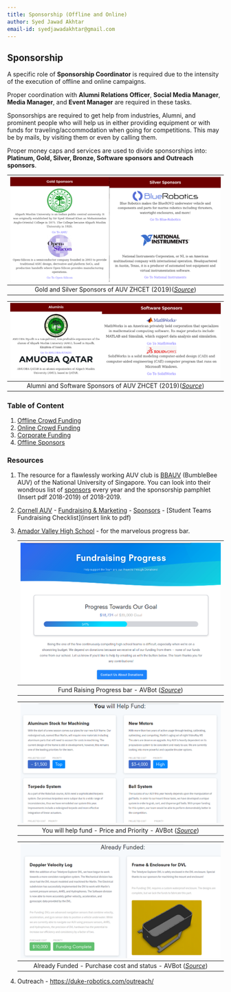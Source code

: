 ```yaml
---
title: Sponsorship (Offline and Online)
author: Syed Jawad Akhtar
email-id: syedjawadakhtar@gmail.com
---
```


## Sponsorship

A specific role of **Sponsorship Coordinator** is required due to the intensity of the execution of offline and online campaigns.

Proper coordination with **Alumni Relations Officer**, **Social Media Manager**, **Media Manager**, and **Event Manager** are required in these tasks.

Sponsorships are required to get help from industries, Alumni, and prominent people who will help us in either providing equipment or with funds for traveling/accommodation when going for competitions.
This may be by mails, by visiting them or even by calling them.

Proper money caps and services are used to divide sponsorships into: **Platinum, Gold, Silver, Bronze, Software sponsors and Outreach sponsors**.

| ![sponsorhsip_4.png](static/sponsorship_4.png) |
|:--:|
| Gold and Silver Sponsors of AUV ZHCET (2019)([_Source_](http://auvzhcet.in/))|

| ![sponsorhsip_5.png](static/sponsorship_5.png) |
|:--:|
| Alumni and Software Sponsors of AUV ZHCET (2019)([_Source_](http://auvzhcet.in/))|

### Table of Content

1. [Offline Crowd Funding](offline_CF.md)
2. [Online Crowd Funding](online_CF.md)
3. [Corporate Funding](corp_Fund.md)
4. [Offline Sponsors](offline_Fund.md)

### Resources

1. The resource for a flawlessly working AUV club is [BBAUV](https://bumblebee.sg/) (BumbleBee AUV) of the National University of Singapore. You can look into their wondrous list of [sponsors](https://bumblebee.sg/2018-sponsors/) every year and the sponsorship pamphlet (Insert pdf 2018-2019) of 2018-2019.

2. [Cornell AUV](https://cuauv.org/) - [Fundraising & Marketing](https://blogs.cornell.edu/engineeringprojectteams/fundraising/) - [Sponsors](https://cuauv.org/sponsor) - [Student Teams Fundraising Checklist](insert link to pdf)

3. [Amador Valley High School](https://www.avbotz.com/fundraising-progress.html) - for the marvelous progress bar.

    | ![sponsorhsip_1.png](static/sponsorship_1.png) |
    |:--:|
    | Fund Raising Progress bar - AVBot ([_Source_](https://www.avbotz.com/fundraising-progress.html))|

    | ![sponsorhsip_2.png](static/sponsorship_2.png) |
    |:--:|
    | You will help fund - Price and Priority - AVBot ([_Source_](https://www.avbotz.com/fundraising-progress.html))|

    | ![sponsorhsip_3.png](static/sponsorship_3.png) |
    |:--:|
    | Already Funded - Purchase cost and status - AVBot ([_Source_](https://www.avbotz.com/fundraising-progress.html))|

4. Outreach - <https://duke-robotics.com/outreach/>
